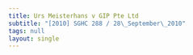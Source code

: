 ```yaml
---
title: Urs Meisterhans v GIP Pte Ltd
subtitle: "[2010] SGHC 288 / 28\_September\_2010"
tags: null
layout: single
---
```


